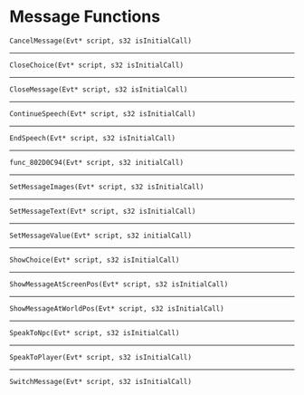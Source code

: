 # Message Functions

`CancelMessage(Evt* script, s32 isInitialCall)`

----

`CloseChoice(Evt* script, s32 isInitialCall)`

----

`CloseMessage(Evt* script, s32 isInitialCall)`

----

`ContinueSpeech(Evt* script, s32 isInitialCall)`

----

`EndSpeech(Evt* script, s32 isInitialCall)`

----

`func_802D0C94(Evt* script, s32 initialCall)`

----

`SetMessageImages(Evt* script, s32 isInitialCall)`

----

`SetMessageText(Evt* script, s32 isInitialCall)`

----

`SetMessageValue(Evt* script, s32 initialCall)`

----

`ShowChoice(Evt* script, s32 isInitialCall)`

----

`ShowMessageAtScreenPos(Evt* script, s32 isInitialCall)`

----

`ShowMessageAtWorldPos(Evt* script, s32 isInitialCall)`

----

`SpeakToNpc(Evt* script, s32 isInitialCall)`

----

`SpeakToPlayer(Evt* script, s32 isInitialCall)`

----

`SwitchMessage(Evt* script, s32 isInitialCall)`
